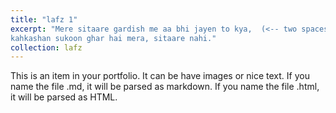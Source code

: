 ```yaml
---
title: "lafz 1"
excerpt: "Mere sitaare gardish me aa bhi jayen to kya,  (<-- two spaces)
kahkashan sukoon ghar hai mera, sitaare nahi."
collection: lafz
---
```


This is an item in your portfolio. It can be have images or nice text. If you name the file .md, it will be parsed as markdown. If you name the file .html, it will be parsed as HTML. 
